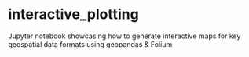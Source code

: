 # interactive_plotting
Jupyter notebook showcasing how to generate interactive maps for key geospatial data formats using geopandas &amp; Folium
